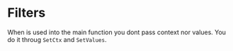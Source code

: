 # Filters

When is used into the main function you dont pass context nor values. You do it throug `SetCtx` and `SetValues`.
